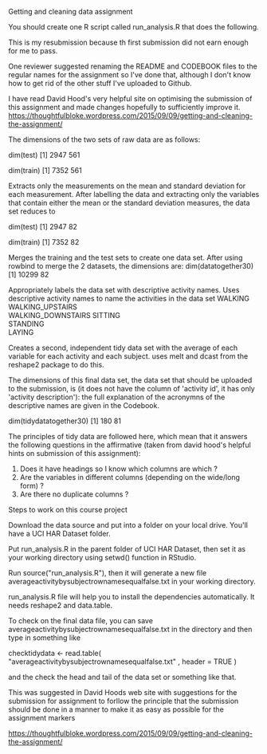 
Getting and cleaning data assignment

You should create one R script called run_analysis.R that does the following.

This is my resubmission because th first submission did not earn enough for me to pass. 

One reviewer suggested renaming the README and CODEBOOK files to the regular names for the assignment so I've done that, although I don't know how to get rid of the other stuff I've uploaded to Github.

I have read David Hood's very helpful site on optimising the submission of this assignment and
made changes hopefully to sufficiently improve it.
https://thoughtfulbloke.wordpress.com/2015/09/09/getting-and-cleaning-the-assignment/ 

The dimensions of the two sets of raw data are as follows:

dim(test)
[1] 2947   561

dim(train)
[1] 7352   561




Extracts only the measurements on the mean and standard deviation for each measurement.
After labelling the data and extracting only the variables that contain either the mean or the standard deviation measures, the data set reduces to 

dim(test)
[1] 2947   82

dim(train)
[1] 7352   82


Merges the training and the test sets to create one data set.
After using rowbind to merge the 2 datasets, the dimensions are:
dim(datatogether30)
[1] 10299    82


Appropriately labels the data set with descriptive activity names.
Uses descriptive activity names to name the activities in the data set
WALKING            
WALKING_UPSTAIRS   
WALKING_DOWNSTAIRS 
SITTING            
STANDING           
LAYING 

Creates a second, independent tidy data set with the average of each variable for each activity and each subject.
uses melt and dcast from the reshape2 package to do this. 

The dimensions of this final data set, the data set that should be uploaded to the submission, is 
(it does not have the column of 'activity id', it has only 'activity description'): the full explanation of the acronymns of the descriptive names are given in the Codebook.

dim(tidydatatogether30)
[1] 180   81

The principles of tidy data are followed here, which mean that it answers the following questions in the affirmative 
(taken from david hood's helpful hints on submission of this assignment):

1.	Does it have headings so I know which columns are which ?
2.	Are the variables in different columns (depending on the wide/long form) ?
3.	Are there no duplicate columns ?


Steps to work on this course project

Download the data source and put into a folder on your local drive. You'll have a UCI HAR Dataset folder.

Put run_analysis.R in the parent folder of UCI HAR Dataset, then set it as your working directory using setwd() function in RStudio.

Run source("run_analysis.R"), then it will generate a new file averageactivitybysubjectrownamesequalfalse.txt in your working directory.


run_analysis.R file will help you to install the dependencies automatically. It needs reshape2 and data.table.

 To check on the final data file, you can save averageactivitybysubjectrownamesequalfalse.txt in the directory and then type in something like

checktidydata <- read.table( "averageactivitybysubjectrownamesequalfalse.txt" , header = TRUE )

and the check the head and tail of the data set or something like that. 

This was suggested in David Hoods web site with suggestions for the submission for assignment to forllow the principle that 
the submission should be done in a manner to make it as easy as possible for the assignment markers 

https://thoughtfulbloke.wordpress.com/2015/09/09/getting-and-cleaning-the-assignment/ 

